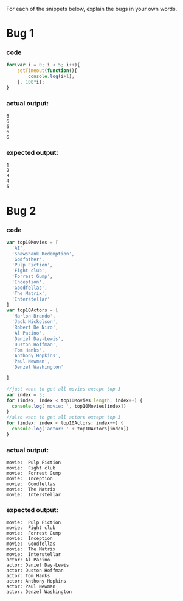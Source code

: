 For each of the snippets below, explain the bugs in your own words.

# Bug 1

### code
```js
for(var i = 0; i < 5; i++){
	setTimeout(function(){
		console.log(i+1);
	}, 100*i);
}
```

### actual output:
```
6
6
6
6
6
```
### expected output:
```
1
2
3
4
5
```

# Bug 2

### code
```js
var top10Movies = [
  'AI',
  'Shawshank Redemption',
  'Godfather',
  'Pulp Fiction',
  'Fight club',
  'Forrest Gump',
  'Inception',
  'Goodfellas',
  'The Matrix',
  'Interstellar'
]
var top10Actors = [
  'Marlon Brando',
  'Jack Nickolson',
  'Robert De Niro',
  'Al Pacino',
  'Daniel Day-Lewis',
  'Duston Hoffman',
  'Tom Hanks',
  'Anthony Hopkins',
  'Paul Newman',
  'Denzel Washington'

]

//just want to get all movies except top 3
var index = 3;
for (index; index < top10Movies.length; index++) {
  console.log('movie: ', top10Movies[index])
}
//also want to get all actors except top 3
for (index; index < top10Actors; index++) {
  console.log('actor: ' + top10Actors[index])
}


```

### actual output:
```
movie:  Pulp Fiction
movie:  Fight club
movie:  Forrest Gump
movie:  Inception
movie:  Goodfellas
movie:  The Matrix
movie:  Interstellar

```
### expected output:
```
movie:  Pulp Fiction
movie:  Fight club
movie:  Forrest Gump
movie:  Inception
movie:  Goodfellas
movie:  The Matrix
movie:  Interstellar
actor: Al Pacino
actor: Daniel Day-Lewis
actor: Duston Hoffman
actor: Tom Hanks
actor: Anthony Hopkins
actor: Paul Newman
actor: Denzel Washington
```
